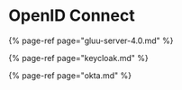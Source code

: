 # OpenID Connect

{% page-ref page="gluu-server-4.0.md" %}

{% page-ref page="keycloak.md" %}

{% page-ref page="okta.md" %}

